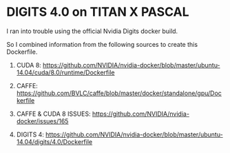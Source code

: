 # DIGITS 4.0 on TITAN X PASCAL

I ran into trouble using the official Nvidia Digits docker build. 

So I combined information from the following sources to create this Dockerfile.

1. CUDA 8: https://github.com/NVIDIA/nvidia-docker/blob/master/ubuntu-14.04/cuda/8.0/runtime/Dockerfile

2.  CAFFE: https://github.com/BVLC/caffe/blob/master/docker/standalone/gpu/Dockerfile

3.  CAFFE & CUDA 8 ISSUES: https://github.com/NVIDIA/nvidia-docker/issues/165

4.  DIGITS 4: https://github.com/NVIDIA/nvidia-docker/blob/master/ubuntu-14.04/digits/4.0/Dockerfile